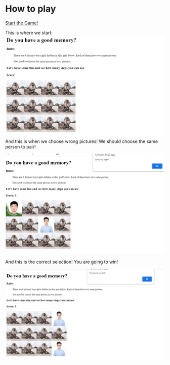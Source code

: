 # How to play

[Start the Game!](https://einsgates.github.io/GuessWhoIAm/)

This is where we start:
![img](https://github.com/Einsgates/GuessWhoIAm/blob/master/instructions.png)
And this is when we choose wrong pictures! We should choose the same person to pair!

![img](https://github.com/Einsgates/GuessWhoIAm/blob/master/instructions2.png)

And this is the correct selection! You are going to win!

![img](https://github.com/Einsgates/GuessWhoIAm/blob/master/instructions3.png)
